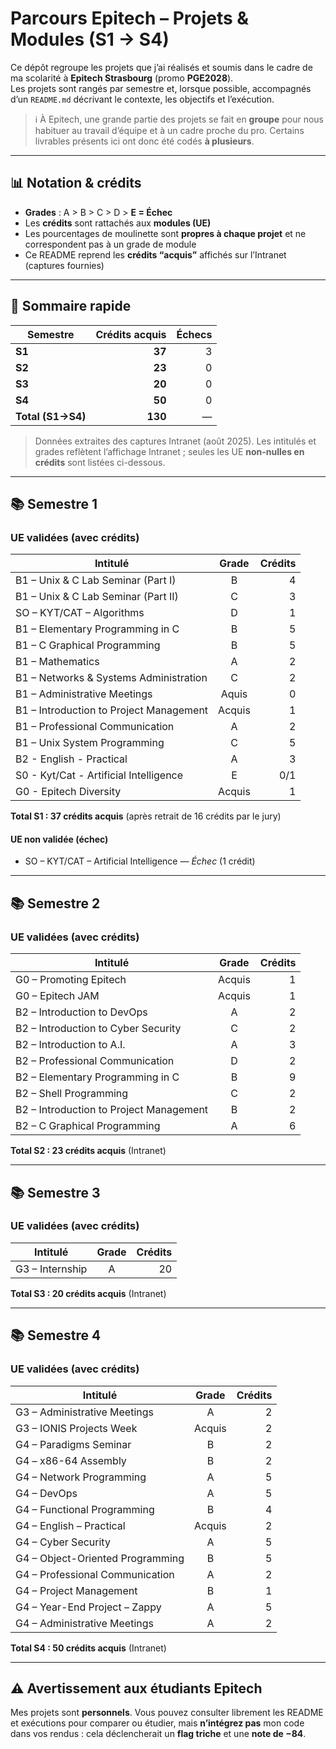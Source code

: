 # Parcours Epitech – Projets & Modules (S1 → S4)

Ce dépôt regroupe les projets que j’ai réalisés et soumis dans le cadre de ma scolarité à **Epitech Strasbourg** (promo **PGE2028**).  
Les projets sont rangés par semestre et, lorsque possible, accompagnés d’un `README.md` décrivant le contexte, les objectifs et l’exécution.

> ℹ️ À Epitech, une grande partie des projets se fait en **groupe** pour nous habituer au travail d’équipe et à un cadre proche du pro. Certains livrables présents ici ont donc été codés **à plusieurs**.

---

## 📊 Notation & crédits

- **Grades** : A > B > C > D > **E = Échec**  
- Les **crédits** sont rattachés aux **modules (UE)**  
- Les pourcentages de moulinette sont **propres à chaque projet** et ne correspondent pas à un grade de module  
- Ce README reprend les **crédits “acquis”** affichés sur l’Intranet (captures fournies)

---

## 🧭 Sommaire rapide

| Semestre | Crédits acquis | Échecs |
|---|---:|---:|
| **S1** | **37** | 3 |
| **S2** | **23** | 0 |
| **S3** | **20** | 0 |
| **S4** | **50** | 0 |
| **Total (S1→S4)** | **130** | — |

> Données extraites des captures Intranet (août 2025). Les intitulés et grades reflètent l’affichage Intranet ; seules les UE **non-nulles en crédits** sont listées ci-dessous.

---

## 📚 Semestre 1

### UE validées (avec crédits)

| Intitulé | Grade | Crédits |
|---|:--:|--:|
| B1 – Unix & C Lab Seminar (Part I) | B | 4 |
| B1 – Unix & C Lab Seminar (Part II) | C | 3 |
| SO – KYT/CAT – Algorithms | D | 1 |
| B1 – Elementary Programming in C | B | 5 |
| B1 – C Graphical Programming | B | 5 |
| B1 – Mathematics | A | 2 |
| B1 – Networks & Systems Administration | C | 2 |
| B1 – Administrative Meetings | Aquis | 0 |
| B1 – Introduction to Project Management | Acquis | 1 |
| B1 – Professional Communication | A | 2 |
| B1 – Unix System Programming | C | 5 |
| B2 - English - Practical | A | 3 |
| S0 - Kyt/Cat - Artificial Intelligence | E | 0/1 |
| G0 - Epitech Diversity | Acquis | 1 |

**Total S1 : 37 crédits acquis** (après retrait de 16 crédits par le jury)

#### UE non validée (échec)
- SO – KYT/CAT – Artificial Intelligence — *Échec* (1 crédit)

---

## 📚 Semestre 2

### UE validées (avec crédits)

| Intitulé | Grade | Crédits |
|---|:--:|--:|
| G0 – Promoting Epitech | Acquis | 1 |
| G0 – Epitech JAM | Acquis | 1 |
| B2 – Introduction to DevOps | A | 2 |
| B2 – Introduction to Cyber Security | C | 2 |
| B2 – Introduction to A.I. | A | 3 |
| B2 – Professional Communication | D | 2 |
| B2 – Elementary Programming in C | B | 9 |
| B2 – Shell Programming | C | 2 |
| B2 – Introduction to Project Management | B | 2 |
| B2 – C Graphical Programming | A | 6 |

**Total S2 : 23 crédits acquis** (Intranet)

---

## 📚 Semestre 3

### UE validées (avec crédits)

| Intitulé | Grade | Crédits |
|---|:--:|--:|
| G3 – Internship | A | 20 |

**Total S3 : 20 crédits acquis** (Intranet)

---

## 📚 Semestre 4

### UE validées (avec crédits)

| Intitulé | Grade | Crédits |
|---|:--:|--:|
| G3 – Administrative Meetings | A | 2 |
| G3 – IONIS Projects Week | Acquis | 2 |
| G4 – Paradigms Seminar | B | 2 |
| G4 – x86-64 Assembly | B | 2 |
| G4 – Network Programming | A | 5 |
| G4 – DevOps | A | 5 |
| G4 – Functional Programming | B | 4 |
| G4 – English – Practical | Acquis | 2 |
| G4 – Cyber Security | A | 5 |
| G4 – Object-Oriented Programming | B | 5 |
| G4 – Professional Communication | A | 2 |
| G4 – Project Management | B | 1 |
| G4 – Year-End Project – Zappy | A | 5 |
| G4 – Administrative Meetings | A | 2 |

**Total S4 : 50 crédits acquis** (Intranet)

---

## ⚠️ Avertissement aux étudiants Epitech

Mes projets sont **personnels**. Vous pouvez consulter librement les README et exécutions pour comparer ou étudier, mais **n’intégrez pas** mon code dans vos rendus : cela déclencherait un **flag triche** et une **note de −84**.
